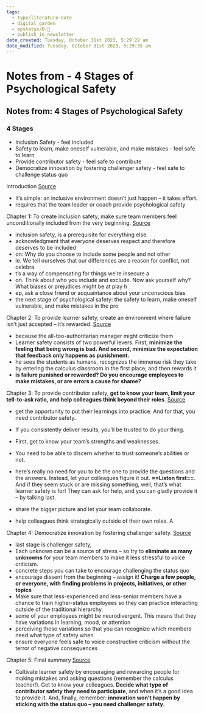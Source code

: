 ```yaml
---
tags:
  - type/literature-note
  - digital_garden
  - epstatus/0-🌰
  - publish_in_newsletter
date_created: Tuesday, October 31st 2023, 5:29:22 am
date_modified: Tuesday, October 31st 2023, 5:29:35 am
---
```

# Notes from - 4 Stages of Psychological Safety
## Notes from: 4 Stages of Psychological Safety
### 4 Stages
+ Inclusion Safety - feel included
+ Safety to learn, make oneself vulnerable, and make mistakes - feel safe to learn
+ Provide contributor safety - feel safe to contribute
+ Democratize innovation by fostering challenger safety - feel safe to challenge status quo

Introduction [Source](https://blinkist.com/nc/reader/the-4-stages-of-psychological-safety-en?chapter=0)
- It’s simple: an inclusive environment doesn’t just happen – it takes effort. 
- requires that the team leader or coach provide psychological safety

Chapter 1: To create inclusion safety, make sure team members feel unconditionally included from the very beginning. [Source](https://blinkist.com/nc/reader/the-4-stages-of-psychological-safety-en?chapter=1)
- inclusion safety, is a prerequisite for everything else.
- acknowledgment that everyone deserves respect and therefore deserves to be included
- on: Why do you choose to include some people and not other
- le. We tell ourselves that our differences are a reason for conflict, not celebra
- t’s a way of compensating for things we’re insecure a
- on. Think about who you include and exclude. Now ask yourself why? What biases or prejudices might be at play h
- ep, ask a close friend or acquaintance about your unconscious bias
- the next stage of psychological safety: the safety to learn, make oneself vulnerable, and make mistakes in the pro

Chapter 2: To provide learner safety, create an environment where failure isn’t just accepted – it’s rewarded. [Source](https://blinkist.com/nc/reader/the-4-stages-of-psychological-safety-en?chapter=2)
-  because the all-too-authoritarian manager might criticize them
- Learner safety consists of two powerful levers. First, **minimize the feeling that being wrong is bad. And second, minimize the expectation that feedback only happens as punishment.**
- he sees the students as humans, recognizes the immense risk they take by entering the calculus classroom in the first place, and then rewards it
- **is failure punished or rewarded? Do you encourage employees to make mistakes, or are errors a cause for shame?** 

Chapter 3: To provide contributor safety, **get to know your team, limit your tell-to-ask ratio, and help colleagues think beyond their roles**. [Source](https://blinkist.com/nc/reader/the-4-stages-of-psychological-safety-en?chapter=3)
- get the opportunity to put their learnings into practice. And for that, you need contributor safety. 

- If you consistently deliver results, you’ll be trusted to do your thing.
- First, get to know your team’s strengths and weaknesses. 
- You need to be able to discern whether to trust someone’s abilities or not.
- here’s really no need for you to be the one to provide the questions and the answers. Instead, let your colleagues figure it out. **==Listen first==**. And if they seem stuck or are missing something, well, that’s what learner safety is for! They can ask for help, and you can gladly provide it – by talking last.
- share the bigger picture and let your team collaborate.
- help colleagues think strategically outside of their own roles. A

Chapter 4: Democratize innovation by fostering challenger safety. [Source](https://blinkist.com/nc/reader/the-4-stages-of-psychological-safety-en?chapter=4)
- last stage is challenger safety,
- Each unknown can be a source of stress – so try to **eliminate as many unknowns** for your team members to make it less stressful to voice criticism.
- concrete steps you can take to encourage challenging the status quo
- encourage dissent from the beginning – assign it! **Charge a few people, or everyone, with finding problems in projects, initiatives, or other topics**
- Make sure that less-experienced and less-senior members have a chance to train higher-status employees so they can practice interacting outside of the traditional hierarchy.
- some of your employees might be neurodivergent. This means that they have variations in learning, mood, or attention
- perceiving these variations so that you can recognize which members need what type of safety when
- ensure everyone feels safe to voice constructive criticism without the terror of negative consequences

Chapter 5: Final summary [Source](https://blinkist.com/nc/reader/the-4-stages-of-psychological-safety-en?chapter=5)
- Cultivate learner safety by encouraging and rewarding people for making mistakes and asking questions (remember the calculus teacher!). Get to know your colleagues. **Decide what type of contributor safety they need to participate**, and when it’s a good idea to provide it. And, finally, remember: **innovation won’t happen by sticking with the status quo – you need challenger safety**. 